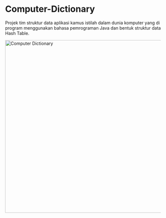 # Computer-Dictionary
Projek tim struktur data aplikasi kamus istilah dalam dunia komputer yang di program menggunakan bahasa pemrograman Java dan bentuk struktur data Hash Table.

<img width="560" alt="Computer Dictionary" src="https://user-images.githubusercontent.com/65083723/87246375-39514080-c477-11ea-8659-74c53aae0fb3.png">

